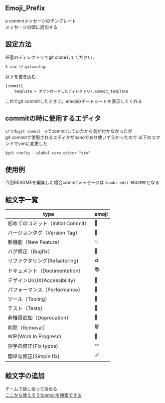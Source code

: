 ## Emoji_Prefix

a commitメッセージのテンプレート<br> メッセージの頭に追加する

## 設定方法

任意のディレクトリでgit cloneしてください．

```
$ vim ~/.gitconfig
```

以下を書き込む

```
[commit]
    template = ダウンロードしたディレクトリ/.commit_template
```

これでgit commitしたときに，emojiのチートシートを表示してくれる

## commitの時に使用するエディタ

いつも`git commit -m`でcommitしていたから気が付かなかったが<br> git
commitで使用されるエディタがnanoであり使いずらかったので
以下のコマンドでvimに変更した

```
$git config --global core.editor "vim"
```

## 使用例

今回READMEを編集した場合commitメッセージは`:book: edit READEME`となる

## 絵文字一覧

| type                               | emoji |
| ---------------------------------- | ----- |
| 初めてのコミット（Initial Commit） | 🎉    |
| バージョンタグ（Version Tag）      | 🔖    |
| 新機能（New Feature）              | ✨    |
| バグ修正（Bugfix）                 | 🐛    |
| リファクタリング(Refactoring)      | ♻️     |
| ドキュメント（Documentation）      | 📚    |
| デザインUI/UX(Accessibility)       | 🎨    |
| パフォーマンス（Performance）      | 🐎    |
| ツール（Tooling）                  | 🔧    |
| テスト（Tests）                    | 🚨    |
| 非推奨追加（Deprecation）          | 💩    |
| 削除（Removal）                    | 🗑️     |
| WIP(Work In Progress)              | 🚧    |
| 誤字の修正(FIx typos)              | ✏️     |
| 簡単な修正(Simple fix)             | 🩹    |

## 絵文字の追加

チームで話し合って決める<br>
[ここから使えそうなemojiを検索できる](https://gitmoji.dev)
